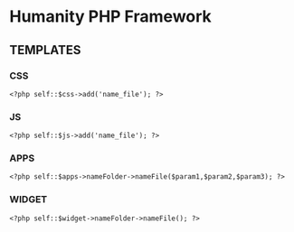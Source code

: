 # Humanity PHP Framework

## TEMPLATES

### CSS

```
<?php self::$css->add('name_file'); ?>
```

### JS

```
<?php self::$js->add('name_file'); ?>
```

### APPS

```
<?php self::$apps->nameFolder->nameFile($param1,$param2,$param3); ?>
```

### WIDGET

```
<?php self::$widget->nameFolder->nameFile(); ?>
```
